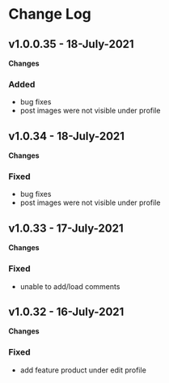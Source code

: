 #  Change Log

## v1.0.0.35 - 18-July-2021
**Changes** 
### Added
- bug fixes
- post images were not visible under profile


## v1.0.34 - 18-July-2021
**Changes** 
### Fixed
- bug fixes
- post images were not visible under profile

## v1.0.33 - 17-July-2021
**Changes** 
### Fixed
- unable to add/load comments 


## v1.0.32 - 16-July-2021
**Changes** 
### Fixed
- add feature product under edit profile

